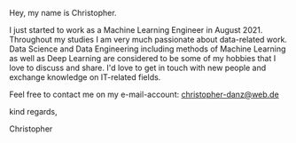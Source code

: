 Hey, my name is Christopher.

I just started to work as a Machine Learning Engineer in August 2021. Throughout my studies I am very much passionate about data-related work. Data Science and Data Engineering including methods of Machine Learning as well as Deep Learning are considered to be some of my hobbies that I love to discuss and share. 
I'd love to get in touch with new people and exchange knowledge on IT-related fields.

Feel free to contact me on my e-mail-account: christopher-danz@web.de

kind regards,

Christopher
